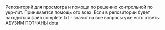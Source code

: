 Репозиторий для просмотра и помощи по решению контрольной по укр-лит.
Принимается помощь ото всех. Если в репозитории будет находиться файл complete.txt - значит на все вопросы уже есть ответы
АБУЗИМ ПОТЧАНЫ
dota
